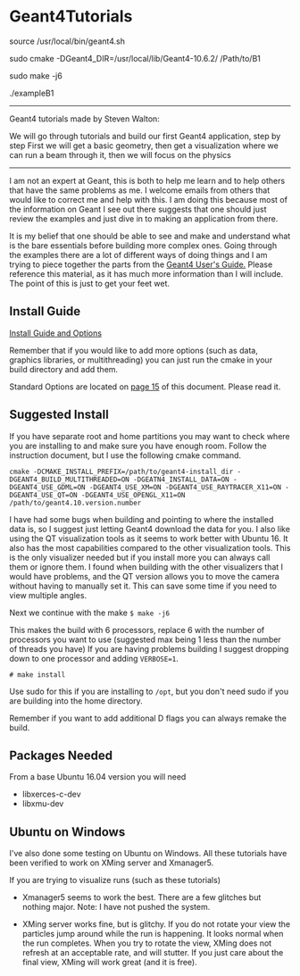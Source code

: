 # Geant4Tutorials

source /usr/local/bin/geant4.sh 

sudo cmake -DGeant4_DIR=/usr/local/lib/Geant4-10.6.2/ /Path/to/B1

sudo make -j6

./exampleB1

----------------------------

Geant4 tutorials made by Steven Walton:

We will go through tutorials and build our first Geant4 application, step by step
First we will get a basic geometry, then get a visualization where we can run a beam through it, then we will focus on the physics

--------------------------------------
I am not an expert at Geant, this is both to help me learn and to help others that have the same problems as me. I welcome emails from others that would like to correct me and help with this. I am doing this because most of the information on Geant I see out there suggests that one should just review the examples and just dive in to making an application from there.

It is my belief that one should be able to see and make and understand what is the bare
essentials before building more complex ones. Going through the examples there are a 
lot of different ways of doing things and I am trying to piece together the parts from
the [Geant4 User's Guide.](http://geant4.web.cern.ch/geant4/UserDocumentation/UsersGuides/ForApplicationDeveloper/fo/BookForAppliDev.pdf)
Please reference this material, as it has much more information than I will include. 
The point of this is just to get your feet wet.

Install Guide
--------------
[Install Guide and Options](http://geant4.web.cern.ch/geant4/UserDocumentation/UsersGuides/InstallationGuide/fo/BookInstalGuide.pdf)

Remember that if you would like to add more options (such as data, graphics libraries, or multithreading) you can just run the cmake in your build directory and add them. 

Standard Options are located on [page 15](http://geant4.web.cern.ch/geant4/UserDocumentation/UsersGuides/InstallationGuide/fo/BookInstalGuide.pdf#page=15) of this document. 
Please read it.

Suggested Install
----------------------
If you have separate root and home partitions you may want to check where you are installing to and make sure you have enough room.
Follow the instruction document, but I use the following cmake command.

```
cmake -DCMAKE_INSTALL_PREFIX=/path/to/geant4-install_dir -DGEANT4_BUILD_MULTITHREADED=ON -DGEATN4_INSTALL_DATA=ON -DGEANT4_USE_GDML=ON -DGEANT4_USE_XM=ON -DGEANT4_USE_RAYTRACER_X11=ON -DGEANT4_USE_QT=ON -DGEANT4_USE_OPENGL_X11=ON /path/to/geant4.10.version.number
```
I have had some bugs when building and pointing to where the installed data is, so I 
suggest just letting Geant4 download the data for you.
I also like using the QT visualization tools as it seems to work better with Ubuntu 16. It also has the most capabilities compared to the other visualization tools. This is the only visualizer needed but
if you install more you can always call them or ignore them.
I found when building with the other visualizers that I would have problems, and the QT
version allows you to move the camera without having to manually set it. This can save 
some time if you need to view multiple angles. 

Next we continue with the make
```$ make -j6```

This makes the build with 6 processors, replace 6 with the number of processors you
want to use (suggested max being 1 less than the number of threads you have)
If you are having problems building I suggest dropping down to one processor and adding `VERBOSE=1`.

```# make install```

Use sudo for this if you are installing to `/opt`, but you don't need sudo if you are 
building into the home directory.

Remember if you want to add additional D flags you can always remake the build. 

Packages Needed
--------------------
From a base Ubuntu 16.04 version you will need
- libxerces-c-dev
- libxmu-dev

Ubuntu on Windows
-------------------
I've also done some testing on Ubuntu on Windows. All these tutorials have been verified to work on XMing server and Xmanager5.

If you are trying to visualize runs (such as these tutorials)

- Xmanager5 seems to work the best. There are a few glitches but nothing major. Note: I have not pushed the system.

- XMing server works fine, but is glitchy. If you do not rotate your view the particles jump around while the run is happening. It looks normal when the run completes. When you try to rotate the view, XMing does not refresh at an acceptable rate, and will stutter. If you just care about the final view, XMing will work great (and it is free).
